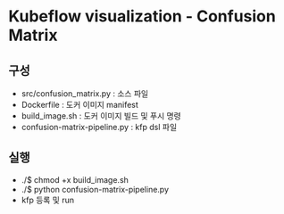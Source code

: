 # Kubeflow visualization - Confusion Matrix

## 구성
* src/confusion_matrix.py : 소스 파일
* Dockerfile : 도커 이미지 manifest
* build_image.sh : 도커 이미지 빌드 및 푸시 명령
* confusion-matrix-pipeline.py : kfp dsl 파일

## 실행
* ./$ chmod +x build_image.sh
* ./$ python confusion-matrix-pipeline.py
* kfp 등록 및 run